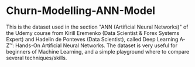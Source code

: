 # Churn-Modelling-ANN-Model
This is the dataset used in the section "ANN (Artificial Neural Networks)" of the Udemy course from Kirill Eremenko (Data Scientist & Forex Systems Expert) and Hadelin de Ponteves (Data Scientist), called Deep Learning A-Z™: Hands-On Artificial Neural Networks. The dataset is very useful for beginners of Machine Learning, and a simple playground where to compare several techniques/skills.
